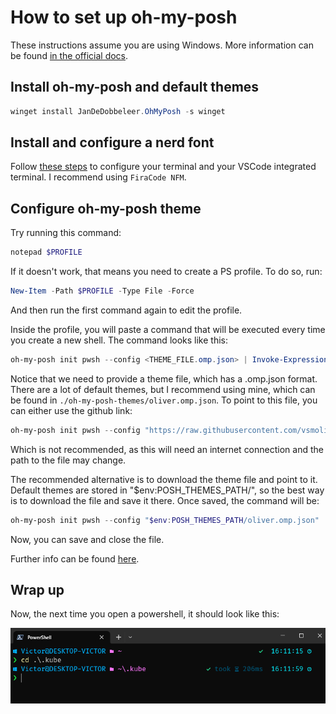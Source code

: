 # How to set up oh-my-posh

These instructions assume you are using Windows. More information can be found [in the official docs](https://ohmyposh.dev/docs/installation/windows).

## Install oh-my-posh and default themes

```powershell
winget install JanDeDobbeleer.OhMyPosh -s winget
```

## Install and configure a nerd font

Follow [these steps](https://ohmyposh.dev/docs/installation/fonts) to configure your terminal and your VSCode integrated terminal. I recommend using `FiraCode NFM`.

## Configure oh-my-posh theme

Try running this command:

```powershell
notepad $PROFILE
```

If it doesn't work, that means you need to create a PS profile. To do so, run:

```powershell
New-Item -Path $PROFILE -Type File -Force
```

And then run the first command again to edit the profile.

Inside the profile, you will paste a command that will be executed every time you create a new shell. The command looks like this:

```powershell
oh-my-posh init pwsh --config <THEME_FILE.omp.json> | Invoke-Expression
```

Notice that we need to provide a theme file, which has a .omp.json format. There are a lot of default themes, but I recommend using mine, which can be found in `./oh-my-posh-themes/oliver.omp.json`. To point to this file, you can either use the github link:

```powershell
oh-my-posh init pwsh --config "https://raw.githubusercontent.com/vsmoliveira/configs/main/oh-my-posh/oh-my-posh-themes/oliver.omp.json" | Invoke-Expression
```

Which is not recommended, as this will need an internet connection and the path to the file may change.

The recommended alternative is to download the theme file and point to it. Default themes are stored in "$env:POSH_THEMES_PATH/", so the best way is to download the file and save it there. Once saved, the command will be:

```powershell
oh-my-posh init pwsh --config "$env:POSH_THEMES_PATH/oliver.omp.json" | Invoke-Expression
```

Now, you can save and close the file.

Further info can be found [here](https://ohmyposh.dev/docs/installation/customize#config-syntax).

## Wrap up

Now, the next time you open a powershell, it should look like this:

![powershell img](./powershell.png)
